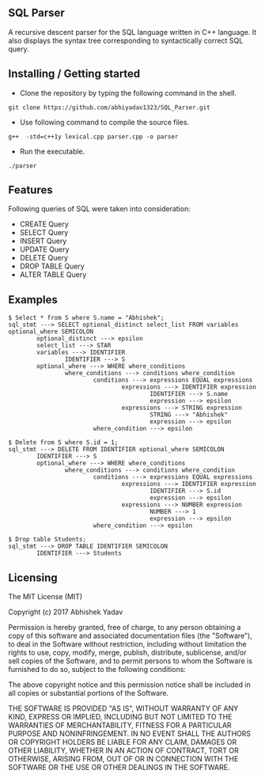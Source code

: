 ## SQL Parser
A recursive descent parser for the SQL language written in C++ language. It also displays the syntax tree corresponding to syntactically correct SQL query.

## Installing / Getting started

* Clone the repository by typing the following command in the shell.
```shell
git clone https://github.com/abhiyadav1323/SQL_Parser.git
```
* Use following command to compile the source files.
```shell
g++  -std=c++1y lexical.cpp parser.cpp -o parser
```
* Run the executable.
```shell
./parser
```

## Features
Following queries of SQL were taken into consideration:
* CREATE Query
* SELECT Query 
* INSERT Query
* UPDATE Query
* DELETE Query
* DROP TABLE Query
* ALTER TABLE Query

## Examples

```shell
$ Select * from S where S.name = "Abhishek";
sql_stmt ---> SELECT optional_distinct select_list FROM variables optional_where SEMICOLON
        optional_distinct ---> epsilon
        select_list ---> STAR
        variables ---> IDENTIFIER
                IDENTIFIER ---> S
        optional_where ---> WHERE where_conditions
                where_conditions ---> conditions where_condition
                        conditions ---> expressions EQUAL expressions
                                expressions ---> IDENTIFIER expression
                                        IDENTIFIER ---> S.name
                                        expression ---> epsilon
                                expressions ---> STRING expression
                                        STRING ---> "Abhishek"
                                        expression ---> epsilon
                        where_condition ---> epsilon

$ Delete from S where S.id = 1;
sql_stmt ---> DELETE FROM IDENTIFIER optional_where SEMICOLON
        IDENTIFIER ---> S
        optional_where ---> WHERE where_conditions
                where_conditions ---> conditions where_condition
                        conditions ---> expressions EQUAL expressions
                                expressions ---> IDENTIFIER expression
                                        IDENTIFIER ---> S.id
                                        expression ---> epsilon
                                expressions ---> NUMBER expression
                                        NUMBER ---> 1
                                        expression ---> epsilon
                        where_condition ---> epsilon

$ Drop table Students;
sql_stmt ---> DROP TABLE IDENTIFIER SEMICOLON
        IDENTIFIER ---> Students
```

## Licensing

The MIT License (MIT)

Copyright (c) 2017 Abhishek Yadav

Permission is hereby granted, free of charge, to any person obtaining a copy
of this software and associated documentation files (the "Software"), to deal
in the Software without restriction, including without limitation the rights
to use, copy, modify, merge, publish, distribute, sublicense, and/or sell
copies of the Software, and to permit persons to whom the Software is
furnished to do so, subject to the following conditions:

The above copyright notice and this permission notice shall be included in all
copies or substantial portions of the Software.

THE SOFTWARE IS PROVIDED "AS IS", WITHOUT WARRANTY OF ANY KIND, EXPRESS OR
IMPLIED, INCLUDING BUT NOT LIMITED TO THE WARRANTIES OF MERCHANTABILITY,
FITNESS FOR A PARTICULAR PURPOSE AND NONINFRINGEMENT. IN NO EVENT SHALL THE
AUTHORS OR COPYRIGHT HOLDERS BE LIABLE FOR ANY CLAIM, DAMAGES OR OTHER
LIABILITY, WHETHER IN AN ACTION OF CONTRACT, TORT OR OTHERWISE, ARISING FROM,
OUT OF OR IN CONNECTION WITH THE SOFTWARE OR THE USE OR OTHER DEALINGS IN THE
SOFTWARE.
